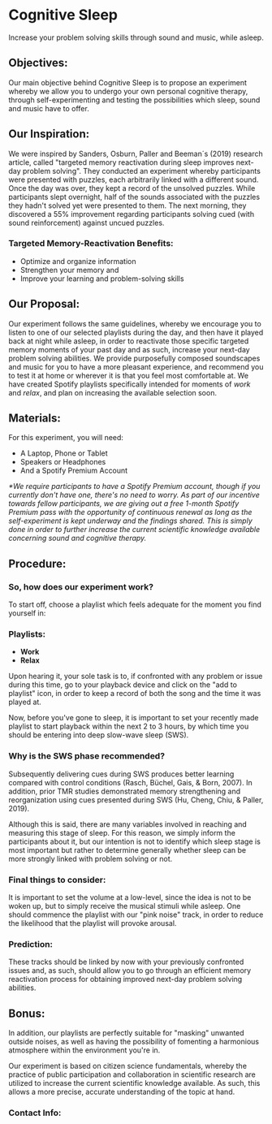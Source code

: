 # Cognitive Sleep

Increase your problem solving skills through sound and music, while asleep.

## Objectives:

Our main objective behind Cognitive Sleep is to propose an experiment whereby we allow you to undergo your own personal cognitive therapy, through self-experimenting and testing the possibilities which sleep, sound and music have to offer.

## Our Inspiration:

We were inspired by Sanders, Osburn, Paller and Beeman´s (2019) research article, called "targeted memory reactivation during sleep improves next-day problem solving". They conducted an experiment whereby participants were presented with puzzles, each arbitrarily linked with a different sound. Once the day was over, they kept a record of the unsolved puzzles. While participants slept overnight, half of the sounds associated with the puzzles they hadn't solved yet were presented to them. The next morning, they discovered a 55% improvement regarding participants solving cued (with sound reinforcement) against uncued puzzles.

### Targeted Memory-Reactivation Benefits:

- Optimize and organize information
- Strengthen your memory and
- Improve your learning and problem-solving skills 

## Our Proposal:

Our experiment follows the same guidelines, whereby we encourage you to listen to one of our selected playlists during the day, and then have it played back at night while asleep, in order to reactivate those specific targeted memory moments of your past day and as such, increase your next-day problem solving abilities. 
We provide purposefully composed soundscapes and music for you to have a more pleasant experience, and recommend you to test it at home or wherever it is that you feel most comfortable at. We have created Spotify playlists specifically intended for moments of _work_ and _relax_, and plan on increasing the available selection soon. 

## Materials:
For this experiment, you will need:

- A Laptop, Phone or Tablet
- Speakers or Headphones
- And a Spotify Premium Account

_*We require participants to have a Spotify Premium account, though if you currently don't have one, there's no need to worry. As part of our incentive towards fellow participants, we are giving out a free 1-month Spotify Premium pass with the opportunity of continuous renewal as long as the self-experiment is kept underway and the findings shared. This is simply done in order to further increase the current scientific knowledge available concerning sound and cognitive therapy._


## Procedure:

### So, how does our experiment work? 

To start off, choose a playlist which feels adequate for the moment you find yourself in:

### Playlists:

- **Work**
- **Relax**

Upon hearing it, your sole task is to, if confronted with any problem or issue during this time, go to your playback device and click on the "add to playlist" icon, in order to keep a record of both the song and the time it was played at.

Now, before you've gone to sleep, it is important to set your recently made playlist to start playback within the next 2 to 3 hours, by which time you should be entering into deep slow-wave sleep (SWS). 

### Why is the SWS phase recommended?

Subsequently delivering cues during SWS produces better learning compared with control conditions (Rasch, Büchel, Gais, & Born, 2007). In addition, prior TMR studies demonstrated memory strengthening and reorganization using cues presented during SWS (Hu, Cheng, Chiu, & Paller, 2019). 

Although this is said, there are many variables involved in reaching and measuring this stage of sleep. For this reason, we simply inform the participants about it, but our intention is not to identify which sleep stage is most important but rather to determine generally whether sleep can be more strongly linked with problem solving or not.

### Final things to consider:

It is important to set the volume at a low-level, since the idea is not to be woken up, but to simply receive the musical stimuli while asleep. One should commence the playlist with our "pink noise" track, in order to reduce the likelihood that the playlist will provoke arousal.

### Prediction:

These tracks should be linked by now with your previously confronted issues and, as such, should allow you to go through an efficient memory reactivation process for obtaining improved next-day problem solving abilities. 

## Bonus:

In addition, our playlists are perfectly suitable for "masking" unwanted outside noises, as well as having the possibility of fomenting a harmonious atmosphere within the environment you're in.

Our experiment is based on citizen science fundamentals, whereby the practice of public participation and collaboration in scientific research are utilized to increase the current scientific knowledge available. As such, this allows a more precise, accurate understanding of the topic at hand.

### Contact Info: 
